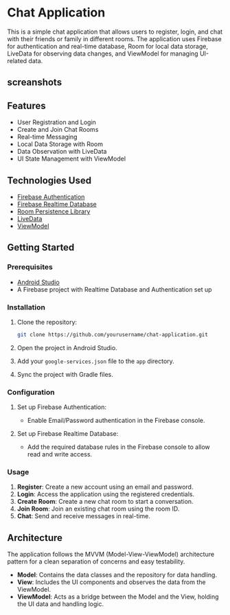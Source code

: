 # Chat Application

This is a simple chat application that allows users to register, login, and chat with their friends or family in different rooms. The application uses Firebase for authentication and real-time database, Room for local data storage, LiveData for observing data changes, and ViewModel for managing UI-related data.

## screanshots


## Features

- User Registration and Login
- Create and Join Chat Rooms
- Real-time Messaging
- Local Data Storage with Room
- Data Observation with LiveData
- UI State Management with ViewModel

## Technologies Used

- [Firebase Authentication](https://firebase.google.com/docs/auth)
- [Firebase Realtime Database](https://firebase.google.com/docs/database)
- [Room Persistence Library](https://developer.android.com/training/data-storage/room)
- [LiveData](https://developer.android.com/topic/libraries/architecture/livedata)
- [ViewModel](https://developer.android.com/topic/libraries/architecture/viewmodel)

## Getting Started

### Prerequisites

- [Android Studio](https://developer.android.com/studio)
- A Firebase project with Realtime Database and Authentication set up

### Installation

1. Clone the repository:
    ```sh
    git clone https://github.com/yourusername/chat-application.git
    ```
2. Open the project in Android Studio.

3. Add your `google-services.json` file to the `app` directory.

4. Sync the project with Gradle files.

### Configuration

1. Set up Firebase Authentication:
    - Enable Email/Password authentication in the Firebase console.

2. Set up Firebase Realtime Database:
    - Add the required database rules in the Firebase console to allow read and write access.

### Usage

1. **Register**: Create a new account using an email and password.
2. **Login**: Access the application using the registered credentials.
3. **Create Room**: Create a new chat room to start a conversation.
4. **Join Room**: Join an existing chat room using the room ID.
5. **Chat**: Send and receive messages in real-time.

## Architecture

The application follows the MVVM (Model-View-ViewModel) architecture pattern for a clean separation of concerns and easy testability.

- **Model**: Contains the data classes and the repository for data handling.
- **View**: Includes the UI components and observes the data from the ViewModel.
- **ViewModel**: Acts as a bridge between the Model and the View, holding the UI data and handling logic.

